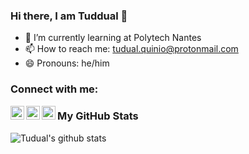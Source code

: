 ### Hi there, I am Tuddual 👋 

- 🌱 I’m currently learning at Polytech Nantes
- 📫 How to reach me: tudual.quinio@protonmail.com
- 😄 Pronouns: he/him

### Connect with me: 

[<img align="left" alt="Twitter logo" width="22px" src="https://cdn.jsdelivr.net/npm/simple-icons@v3/icons/twitter.svg" />][twitter]
[<img align="left" alt="LinkedIn logo" width="22px" src="https://cdn.jsdelivr.net/npm/simple-icons@v3/icons/linkedin.svg" />][linkedin]
[<img align="left" alt="Stackoverflow logo" width="22px" src="https://cdn.jsdelivr.net/npm/simple-icons@3.6.0/icons/stackoverflow.svg" />][stackoverflow]

### My GitHub Stats 

<img align="left" alt="Tudual's github stats" src="https://github-readme-stats.vercel.app/api?username=Tuddual&show_icons=true&count_private=true&theme=algolia&include_all_commits=true" />

[twitter]: https://twitter.com/Tuddual
[linkedin]: https://linkedin.com/in/tudual-quinio
[stackoverflow]: https://stackoverflow.com/users/14175103/tuddual
